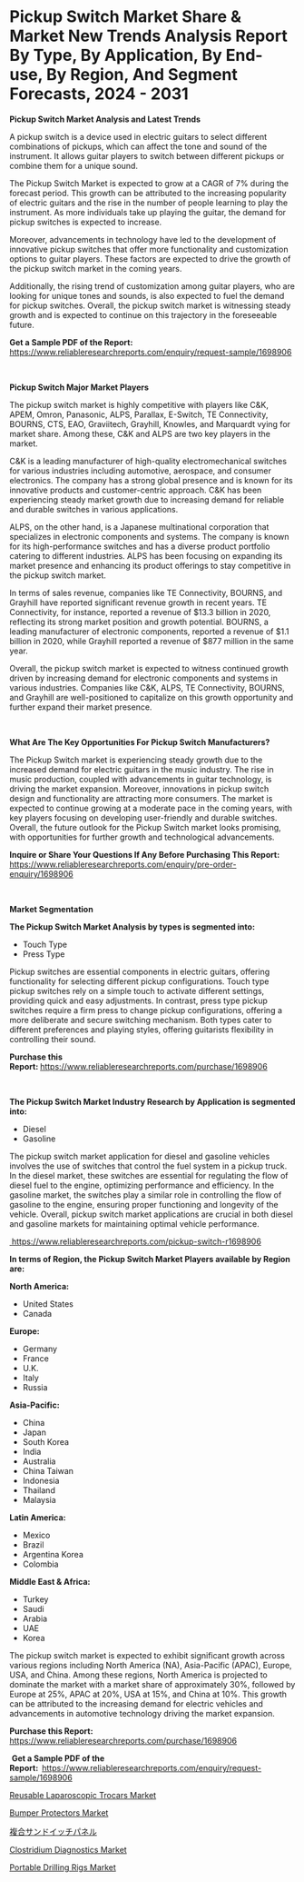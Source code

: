 <p><h1>Pickup Switch Market Share & Market New Trends Analysis Report By Type, By Application, By End-use, By Region, And Segment Forecasts, 2024 - 2031</h1></p><p><strong>Pickup Switch Market Analysis and Latest Trends</strong></p>
<p><p>A pickup switch is a device used in electric guitars to select different combinations of pickups, which can affect the tone and sound of the instrument. It allows guitar players to switch between different pickups or combine them for a unique sound.</p><p>The Pickup Switch Market is expected to grow at a CAGR of 7% during the forecast period. This growth can be attributed to the increasing popularity of electric guitars and the rise in the number of people learning to play the instrument. As more individuals take up playing the guitar, the demand for pickup switches is expected to increase.</p><p>Moreover, advancements in technology have led to the development of innovative pickup switches that offer more functionality and customization options to guitar players. These factors are expected to drive the growth of the pickup switch market in the coming years.</p><p>Additionally, the rising trend of customization among guitar players, who are looking for unique tones and sounds, is also expected to fuel the demand for pickup switches. Overall, the pickup switch market is witnessing steady growth and is expected to continue on this trajectory in the foreseeable future.</p></p>
<p><strong>Get a Sample PDF of the Report:&nbsp;</strong> <a href="https://www.reliableresearchreports.com/enquiry/request-sample/1698906">https://www.reliableresearchreports.com/enquiry/request-sample/1698906</a></p>
<p>&nbsp;</p>
<p><strong>Pickup Switch Major Market Players</strong></p>
<p><p>The pickup switch market is highly competitive with players like C&K, APEM, Omron, Panasonic, ALPS, Parallax, E-Switch, TE Connectivity, BOURNS, CTS, EAO, Graviitech, Grayhill, Knowles, and Marquardt vying for market share. Among these, C&K and ALPS are two key players in the market.</p><p>C&K is a leading manufacturer of high-quality electromechanical switches for various industries including automotive, aerospace, and consumer electronics. The company has a strong global presence and is known for its innovative products and customer-centric approach. C&K has been experiencing steady market growth due to increasing demand for reliable and durable switches in various applications.</p><p>ALPS, on the other hand, is a Japanese multinational corporation that specializes in electronic components and systems. The company is known for its high-performance switches and has a diverse product portfolio catering to different industries. ALPS has been focusing on expanding its market presence and enhancing its product offerings to stay competitive in the pickup switch market.</p><p>In terms of sales revenue, companies like TE Connectivity, BOURNS, and Grayhill have reported significant revenue growth in recent years. TE Connectivity, for instance, reported a revenue of $13.3 billion in 2020, reflecting its strong market position and growth potential. BOURNS, a leading manufacturer of electronic components, reported a revenue of $1.1 billion in 2020, while Grayhill reported a revenue of $877 million in the same year.</p><p>Overall, the pickup switch market is expected to witness continued growth driven by increasing demand for electronic components and systems in various industries. Companies like C&K, ALPS, TE Connectivity, BOURNS, and Grayhill are well-positioned to capitalize on this growth opportunity and further expand their market presence.</p></p>
<p>&nbsp;</p>
<p><strong>What Are The Key Opportunities For Pickup Switch Manufacturers?</strong></p>
<p><p>The Pickup Switch market is experiencing steady growth due to the increased demand for electric guitars in the music industry. The rise in music production, coupled with advancements in guitar technology, is driving the market expansion. Moreover, innovations in pickup switch design and functionality are attracting more consumers. The market is expected to continue growing at a moderate pace in the coming years, with key players focusing on developing user-friendly and durable switches. Overall, the future outlook for the Pickup Switch market looks promising, with opportunities for further growth and technological advancements.</p></p>
<p><strong>Inquire or Share Your Questions If Any Before Purchasing This Report:</strong> <a href="https://www.reliableresearchreports.com/enquiry/pre-order-enquiry/1698906">https://www.reliableresearchreports.com/enquiry/pre-order-enquiry/1698906</a></p>
<p>&nbsp;</p>
<p><strong>Market Segmentation</strong></p>
<p><strong>The Pickup Switch Market Analysis by types is segmented into:</strong></p>
<p><ul><li>Touch Type</li><li>Press Type</li></ul></p>
<p><p>Pickup switches are essential components in electric guitars, offering functionality for selecting different pickup configurations. Touch type pickup switches rely on a simple touch to activate different settings, providing quick and easy adjustments. In contrast, press type pickup switches require a firm press to change pickup configurations, offering a more deliberate and secure switching mechanism. Both types cater to different preferences and playing styles, offering guitarists flexibility in controlling their sound.</p></p>
<p><strong>Purchase this Report:&nbsp;</strong><a href="https://www.reliableresearchreports.com/purchase/1698906">https://www.reliableresearchreports.com/purchase/1698906</a></p>
<p>&nbsp;</p>
<p><strong>The Pickup Switch Market Industry Research by Application is segmented into:</strong></p>
<p><ul><li>Diesel</li><li>Gasoline</li></ul></p>
<p><p>The pickup switch market application for diesel and gasoline vehicles involves the use of switches that control the fuel system in a pickup truck. In the diesel market, these switches are essential for regulating the flow of diesel fuel to the engine, optimizing performance and efficiency. In the gasoline market, the switches play a similar role in controlling the flow of gasoline to the engine, ensuring proper functioning and longevity of the vehicle. Overall, pickup switch market applications are crucial in both diesel and gasoline markets for maintaining optimal vehicle performance.</p></p>
<p><a href="https://www.reliableresearchreports.com/pickup-switch-r1698906">&nbsp;https://www.reliableresearchreports.com/pickup-switch-r1698906</a></p>
<p><strong>In terms of Region, the Pickup Switch Market Players available by Region are:</strong></p>
<p>
    <p> <strong> North America: </strong>
        <ul>
            <li>United States</li>
            <li>Canada</li>
        </ul>
        </p> 
    <p> <strong> Europe: </strong>
        <ul>
            <li>Germany</li>
            <li>France</li>
            <li>U.K.</li>
            <li>Italy</li>
            <li>Russia</li>
        </ul>
        </p> 
    <p> <strong> Asia-Pacific: </strong>
        <ul>
            <li>China</li>
            <li>Japan</li>
            <li>South Korea</li>
            <li>India</li>
            <li>Australia</li>
            <li>China Taiwan</li>
            <li>Indonesia</li>
            <li>Thailand</li>
            <li>Malaysia</li>
        </ul>
        </p> 
    <p> <strong> Latin America: </strong>
        <ul>
            <li>Mexico</li>
            <li>Brazil</li>
            <li>Argentina Korea</li>
            <li>Colombia</li>
        </ul>
        </p> 
    <p> <strong> Middle East & Africa: </strong>
        <ul>
            <li>Turkey</li>
            <li>Saudi</li>
            <li>Arabia</li>
            <li>UAE</li>
            <li>Korea</li>
        </ul>
    </p>
    </p>
<p><p>The pickup switch market is expected to exhibit significant growth across various regions including North America (NA), Asia-Pacific (APAC), Europe, USA, and China. Among these regions, North America is projected to dominate the market with a market share of approximately 30%, followed by Europe at 25%, APAC at 20%, USA at 15%, and China at 10%. This growth can be attributed to the increasing demand for electric vehicles and advancements in automotive technology driving the market expansion.</p></p>
<p><strong>Purchase this Report: </strong><a href="https://www.reliableresearchreports.com/purchase/1698906">https://www.reliableresearchreports.com/purchase/1698906</a></p>
<p>&nbsp;<strong>Get a Sample PDF of the Report:&nbsp;&nbsp;</strong><a href="https://www.reliableresearchreports.com/enquiry/request-sample/1698906">https://www.reliableresearchreports.com/enquiry/request-sample/1698906</a></p>
<p><strong></strong></p>
<p><p><a href="https://www.linkedin.com/pulse/reusable-laparoscopic-trocarsnbspmarket-focuses-market-share-4vlke">Reusable Laparoscopic Trocars Market</a></p><p><a href="https://github.com/redneck06/Market-Research-Report-List-3/blob/main/bumper-protectors-market.md">Bumper Protectors Market</a></p><p><a href="https://github.com/NovaStamm2023/Market-Research-Report-List-1/blob/main/426909965755.md">複合サンドイッチパネル</a></p><p><a href="https://www.linkedin.com/pulse/clostridium-diagnostics-market-size-trends-complete-industry-ihwce">Clostridium Diagnostics Market</a></p><p><a href="https://github.com/peachesmcdowel1/Market-Research-Report-List-2/blob/main/portable-drilling-rigs-market.md">Portable Drilling Rigs Market</a></p></p>